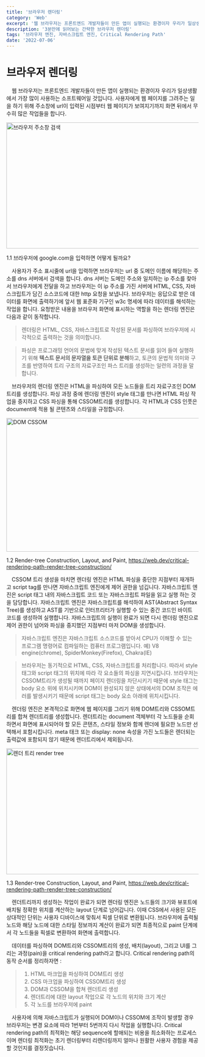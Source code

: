 ```yaml
---
title: '브라우저 렌더링'
category: 'Web'
excerpt: '웹 브라우저는 프론트엔드 개발자들이 만든 앱이 실행되는 환경이자 우리가 일상생활에서 가장 많이 사용하는 소프트웨어일 것입니다. 사용자에게 웹 페이지를 그려주는 일을 하기 위해 주소창에 url이 입력된 시점부터 웹 페이지가 보여지기까지 화면 뒤에서 무수히 많은 작업들을 합니다.'
description: '3분만에 읽어보는 간략한 브라우저 렌더링'
tags: '브라우저 엔진, 자바스크립트 엔진, Critical Rendering Path'
date: '2022-07-06'
---
```


# 브라우저 렌더링

&emsp;웹 브라우저는 프론트엔드 개발자들이 만든 앱이 실행되는 환경이자 우리가 일상생활에서 가장 많이 사용하는 소프트웨어일 것입니다. 사용자에게 웹 페이지를 그려주는 일을 하기 위해 주소창에 url이 입력된 시점부터 웹 페이지가 보여지기까지 화면 뒤에서 무수히 많은 작업들을 합니다.

<img src="/assets/markdown-image/Browser-브라우저-렌더링/google.png" alt="브라우저 주소창 검색" width="560" height="330">

<span>1.1 브라우저에 google.com을 입력하면 어떻게 될까요?</span>

&emsp;사용자가 주소 표시줄에 url을 입력하면 브라우저는 url 중 도메인 이름에 해당하는 주소를 dns 서버에서 검색을 합니다. dns 서버는 도메인 주소와 일치하는 ip 주소를 찾아서 브라우저에게 전달을 하고 브라우저는 이 ip 주소를 가진 서버에 HTML, CSS, 자바스크립트가 담긴 소스코드에 대한 http 요청을 보냅니다. 브라우저는 응답으로 받은 데이터를 화면에 출력하기에 앞서 웹 표준화 기구인 w3c 명세에 따라 데이터를 해석하는 작업을 합니다. 요청받은 내용을 브라우저 화면에 표시하는 역할을 하는 렌더링 엔진은 다음과 같이 동작합니다.

> 렌더링은 HTML, CSS, 자바스크립트로 작성된 문서를 파싱하여 브라우저에 시각적으로 출력하는 것을 의미합니다.

> 파싱은 프로그래밍 언어의 문법에 맞게 작성된 텍스트 문서를 읽어 들여 실행하기 위해 **텍스트 문서의 문자열을 토큰 단위로 분해**하고, 토큰의 문법적 의미와 구조를 반영하여 트리 구조의 자료구조인 파스 트리를 생성하는 일련의 과정을 말합니다.

&emsp;브라우저의 렌더링 엔진은 HTML을 파싱하여 모든 노드들을 트리 자료구조인 DOM트리를 생성합니다. 파싱 과정 중에 렌더링 엔진이 style 태그를 만나면 HTML 파싱 작업을 중지하고 CSS 파싱을 통해 CSSOM트리를 생성합니다. 각 HTML과 CSS 인풋은 document에 적용 될 콘텐츠와 스타일을 규정합니다.

<img src="/assets/markdown-image/Browser-브라우저-렌더링/domcssom.png" alt="DOM CSSOM" width="800" height="350">

<span>1.2 Render-tree Construction, Layout, and Paint, https://web.dev/critical-rendering-path-render-tree-construction/</span>

&emsp;CSSOM 트리 생성을 마치면 렌더링 엔진은 HTML 파싱을 중단한 지점부터 재개하고 script tag를 만나면 자바스크립트 엔진에게 제어 권한을 넘깁니다. 자바스크립트 엔진은 script 태그 내의 자바스크립트 코드 또는 자바스크립트 파일을 읽고 실행 하는 것을 담당합니다. 자바스크립트 엔진은 자바스크립트를 해석하여 AST(Abstract Syntax Tree)를 생성하고 AST를 기반으로 인터프리터가 실행할 수 있는 중간 코드인 바이트 코드를 생성하여 실행합니다. 자바스크립트의 실행이 완료가 되면 다시 렌더링 엔진으로 제어 권한이 넘어와 파싱을 중지했던 지점부터 마저 DOM을 생성합니다.

> 자바스크립트 엔진은 자바스크립트 소스코드를 받아서 CPU가 이해할 수 있는 프로그램 명령어로 컴파일하는 컴퓨터 프로그램입니다. 예) V8 engine(chrome), SpiderMonkey(Firefox), Chakra(IE)

> 브라우저는 동기적으로 HTML, CSS, 자바스크립트를 처리합니다. 따라서 style 태그와 script 태그의 위치에 따라 각 요소들의 파싱을 지연시킵니다. 브라우저는 CSSOM트리가 생성될 때까지 페이지 렌더링을 차단시키기 때문에 style 태그는 body 요소 위에 위치시키며 DOM이 완성되지 않은 상태에서의 DOM 조작은 에러를 발생시키기 때문에 script 태그는 body 요소 아래에 위치시킵니다.

&emsp;렌더링 엔진은 본격적으로 화면에 웹 페이지를 그리기 위해 DOM트리와 CSSOM트리를 합쳐 렌더트리를 생성합니다. 렌더트리는 document 객체부터 각 노드들을 순회하면서 화면에 표시되어야 할 모든 콘텐츠, 스타일 정보와 함께 렌더에 필요한 노드만 선택해서 포함시킵니다. meta 태크 또는 display: none 속성을 가진 노드들은 렌더되는 출력값에 포함되지 않기 때문에 렌더트리에서 제외됩니다.

<img src="/assets/markdown-image/Browser-브라우저-렌더링/render-tree.png" alt="렌더 트리 render tree" width="750" height="330">

<span>1.3 Render-tree Construction, Layout, and Paint, https://web.dev/critical-rendering-path-render-tree-construction/</span>

&emsp;렌더트리까지 생성하는 작업이 완료가 되면 렌더링 엔진은 노드들의 크기와 뷰포트에 배치될 정확한 위치를 계산하는 layout 단계로 넘어갑니다. 이때 CSS에서 사용된 모든 상대적인 단위는 사용자 디바이스에 맞춰서 픽셀 단위로 변환됩니다. 브라우저에 출력될 노드와 해당 노드에 대한 스타일 정보까지 계산이 완료가 되면 최종적으로 paint 단계에서 각 노드들을 픽셀로 변환하여 화면에 출력합니다.

&emsp;데이터를 파싱하여 DOM트리와 CSSOM트리의 생성, 배치(layout), 그리고 UI를 그리는 과정(pain)을 critical rendering path라고 합니다. Critical rendering path의 동작 순서를 정리하자면 :

> 1. HTML 마크업을 파싱하여 DOM트리 생성
> 2. CSS 마크업을 파싱하여 CSSOM트리 생성
> 3. DOM과 CSSOM을 합쳐 렌더트리 생성
> 4. 렌더트리에 대한 layout 작업으로 각 노드의 위치와 크기 계산
> 5. 각 노드를 브라우저에 paint

&emsp;사용자에 의해 자바스크립트가 실행되어 DOM이나 CSSOM에 조작이 발생할 경우 브라우저는 변경 요소에 따라 1번부터 5번까지 다시 작업을 실행합니다. Critical rendering path의 최적화는 해당 sequence에 할애되는 비용을 최소화하는 프로세스이며 렌더링 최적화는 초기 렌더링부터 리렌더링까지 얼마나 원활한 사용자 경험을 제공할 것인지를 결정짓습니다.

